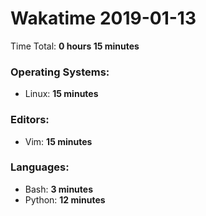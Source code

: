 # Wakatime 2019-01-13

Time Total: **0 hours 15 minutes**

### Operating Systems:
- Linux: **15 minutes** 

### Editors:
- Vim: **15 minutes** 

### Languages:
- Bash: **3 minutes** 
- Python: **12 minutes** 

